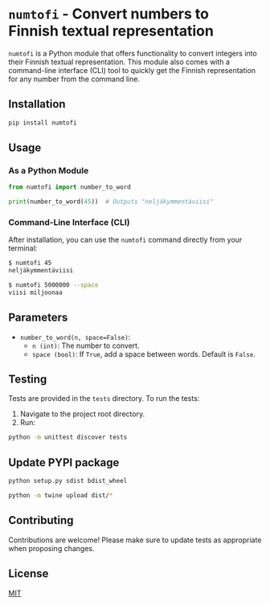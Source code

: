 # `numtofi` - Convert numbers to Finnish textual representation

`numtofi` is a Python module that offers functionality to convert integers into their Finnish textual representation. This module also comes with a command-line interface (CLI) tool to quickly get the Finnish representation for any number from the command line.

## Installation

```bash
pip install numtofi
```

## Usage

### As a Python Module

```python
from numtofi import number_to_word

print(number_to_word(45))  # Outputs "neljäkymmentäviisi"
```

### Command-Line Interface (CLI)

After installation, you can use the `numtofi` command directly from your terminal:

```bash
$ numtofi 45
neljäkymmentäviisi
```

```bash
$ numtofi 5000000 --space
viisi miljoonaa
```

## Parameters

- `number_to_word(n, space=False)`:
  - `n (int)`: The number to convert.
  - `space (bool)`: If `True`, add a space between words. Default is `False`.

## Testing

Tests are provided in the `tests` directory. To run the tests:

1. Navigate to the project root directory.
2. Run:

```bash
python -m unittest discover tests
```

## Update PYPI package

```bash
python setup.py sdist bdist_wheel
```

```bash
python -m twine upload dist/*
```

## Contributing

Contributions are welcome! Please make sure to update tests as appropriate when proposing changes.

## License

[MIT](LICENSE)
